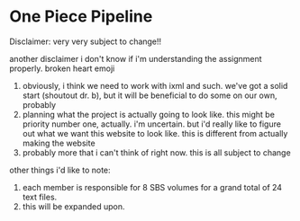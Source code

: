 # One Piece Pipeline
Disclaimer: very very subject to change!!

another disclaimer i don't know if i'm understanding the assignment properly. broken heart emoji

1. obviously, i think we need to work with ixml and such. we've got a solid start (shoutout dr. b), but it will be beneficial to do some on our own, probably
1. planning what the project is actually going to look like. this might be priority number one, actually. i'm uncertain. but i'd really like to figure out what we want this website to look like. this is different from actually making the website
1. probably more that i can't think of right now. this is all subject to change


other things i'd like to note:
1. each member is responsible for 8 SBS volumes for a grand total of 24 text files. 
1. this will be expanded upon. 